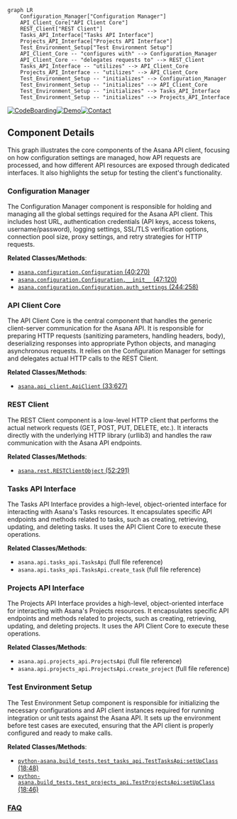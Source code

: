 ```mermaid
graph LR
    Configuration_Manager["Configuration Manager"]
    API_Client_Core["API Client Core"]
    REST_Client["REST Client"]
    Tasks_API_Interface["Tasks API Interface"]
    Projects_API_Interface["Projects API Interface"]
    Test_Environment_Setup["Test Environment Setup"]
    API_Client_Core -- "configures with" --> Configuration_Manager
    API_Client_Core -- "delegates requests to" --> REST_Client
    Tasks_API_Interface -- "utilizes" --> API_Client_Core
    Projects_API_Interface -- "utilizes" --> API_Client_Core
    Test_Environment_Setup -- "initializes" --> Configuration_Manager
    Test_Environment_Setup -- "initializes" --> API_Client_Core
    Test_Environment_Setup -- "initializes" --> Tasks_API_Interface
    Test_Environment_Setup -- "initializes" --> Projects_API_Interface
```
[![CodeBoarding](https://img.shields.io/badge/Generated%20by-CodeBoarding-9cf?style=flat-square)](https://github.com/CodeBoarding/GeneratedOnBoardings)[![Demo](https://img.shields.io/badge/Try%20our-Demo-blue?style=flat-square)](https://www.codeboarding.org/demo)[![Contact](https://img.shields.io/badge/Contact%20us%20-%20contact@codeboarding.org-lightgrey?style=flat-square)](mailto:contact@codeboarding.org)

## Component Details

This graph illustrates the core components of the Asana API client, focusing on how configuration settings are managed, how API requests are processed, and how different API resources are exposed through dedicated interfaces. It also highlights the setup for testing the client's functionality.

### Configuration Manager
The Configuration Manager component is responsible for holding and managing all the global settings required for the Asana API client. This includes host URL, authentication credentials (API keys, access tokens, username/password), logging settings, SSL/TLS verification options, connection pool size, proxy settings, and retry strategies for HTTP requests.


**Related Classes/Methods**:

- <a href="https://github.com/Asana/python-asana/blob/master/asana/configuration.py#L40-L270" target="_blank" rel="noopener noreferrer">`asana.configuration.Configuration` (40:270)</a>
- <a href="https://github.com/Asana/python-asana/blob/master/asana/configuration.py#L47-L120" target="_blank" rel="noopener noreferrer">`asana.configuration.Configuration.__init__` (47:120)</a>
- <a href="https://github.com/Asana/python-asana/blob/master/asana/configuration.py#L244-L258" target="_blank" rel="noopener noreferrer">`asana.configuration.Configuration.auth_settings` (244:258)</a>


### API Client Core
The API Client Core is the central component that handles the generic client-server communication for the Asana API. It is responsible for preparing HTTP requests (sanitizing parameters, handling headers, body), deserializing responses into appropriate Python objects, and managing asynchronous requests. It relies on the Configuration Manager for settings and delegates actual HTTP calls to the REST Client.


**Related Classes/Methods**:

- <a href="https://github.com/Asana/python-asana/blob/master/asana/api_client.py#L33-L627" target="_blank" rel="noopener noreferrer">`asana.api_client.ApiClient` (33:627)</a>


### REST Client
The REST Client component is a low-level HTTP client that performs the actual network requests (GET, POST, PUT, DELETE, etc.). It interacts directly with the underlying HTTP library (urllib3) and handles the raw communication with the Asana API endpoints.


**Related Classes/Methods**:

- <a href="https://github.com/Asana/python-asana/blob/master/asana/rest.py#L52-L291" target="_blank" rel="noopener noreferrer">`asana.rest.RESTClientObject` (52:291)</a>


### Tasks API Interface
The Tasks API Interface provides a high-level, object-oriented interface for interacting with Asana's Tasks resources. It encapsulates specific API endpoints and methods related to tasks, such as creating, retrieving, updating, and deleting tasks. It uses the API Client Core to execute these operations.


**Related Classes/Methods**:

- `asana.api.tasks_api.TasksApi` (full file reference)
- `asana.api.tasks_api.TasksApi.create_task` (full file reference)


### Projects API Interface
The Projects API Interface provides a high-level, object-oriented interface for interacting with Asana's Projects resources. It encapsulates specific API endpoints and methods related to projects, such as creating, retrieving, updating, and deleting projects. It uses the API Client Core to execute these operations.


**Related Classes/Methods**:

- `asana.api.projects_api.ProjectsApi` (full file reference)
- `asana.api.projects_api.ProjectsApi.create_project` (full file reference)


### Test Environment Setup
The Test Environment Setup component is responsible for initializing the necessary configurations and API client instances required for running integration or unit tests against the Asana API. It sets up the environment before test cases are executed, ensuring that the API client is properly configured and ready to make calls.


**Related Classes/Methods**:

- <a href="https://github.com/Asana/python-asana/blob/master/build_tests/test_tasks_api.py#L18-L48" target="_blank" rel="noopener noreferrer">`python-asana.build_tests.test_tasks_api.TestTasksApi:setUpClass` (18:48)</a>
- <a href="https://github.com/Asana/python-asana/blob/master/build_tests/test_projects_api.py#L18-L46" target="_blank" rel="noopener noreferrer">`python-asana.build_tests.test_projects_api.TestProjectsApi:setUpClass` (18:46)</a>




### [FAQ](https://github.com/CodeBoarding/GeneratedOnBoardings/tree/main?tab=readme-ov-file#faq)
